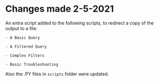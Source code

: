 # Changes made 2-5-2021

An extra script added to the following scripts, to redirect a copy of the output to a file:

```
- A Basic Query
    
- A Filtered Query

- Complex Filters

- Basic Troubleshooting
```
Also the .PY files in ```scripts``` folder were updated.
